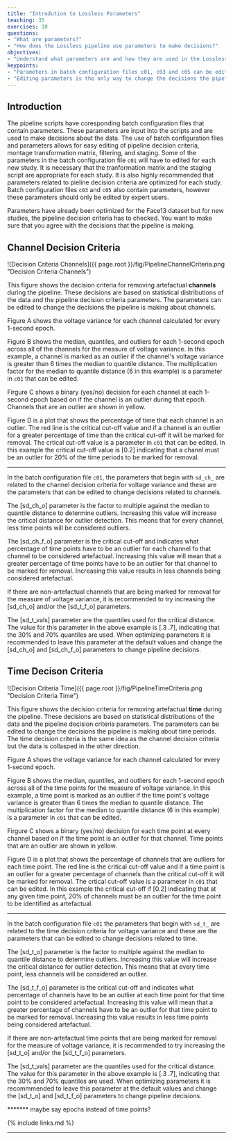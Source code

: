 ```yaml
---
title: "Introdution to Lossless Parameters"
teaching: 35
exercises: 10
questions:
- "What are parameters?"
- "How does the Lossless pipeline use parameters to make decisions?"
objectives:
- "Understand what parameters are and how they are used in the Lossless pipeline."
keypoints:
- "Parameters in batch configuration files c01, c03 and c05 can be edited to change the decisions made in the pipeline scripts s01, s03, and s05."
- "Editing parameters is the only way to change the decisions the pipeline has made about channels."
---
```


## Introduction

The pipeline scripts have coresponding batch configuration files that contain parameters. These parameters are input into the scripts and are used to make decisions about the data. The use of batch configuration files and parameters allows for easy editing of pipeline decision criteria, montage transformation matrix, filtering, and staging. Some of the parameters in the batch configuration file `c01` will have to edited for each new study. It is necessary that the tranformation matrix and the staging script are appropriate for each study. It is also highly recommended that parameters related to pieline decision criteria are optimized for each study. Batch configuration files `c03` and `c05` also contain parameters, however these parameters should only be edited by expert users. 

Parameters have already been optimized for the Face13 dataset but for new studies, the pipeline decision criteria has to checked. You want to make sure that you agree with the decisions that the pipeline is making.

## Channel Decision Criteria

![Decision Criteria Channels]({{ page.root }}/fig/PipelineChannelCriteria.png "Decision Criteria Channels")

This figure shows the decision criteria for removing artefactual **channels** during the pipeline. These decisions are based on statistical distributions of the data and the pipeline decision criteria parameters. The parameters can be edited to change the decisions the pipeline is making about channels.

Figure A shows the voltage variance for each channel calculated for every 1-second epoch. 

Figure B shows the median, quantiles, and outliers for each 1-second epoch across all of the channels for the measure of voltage variance. In this example, a channel is marked as an outlier if the channel's voltage variance is greater than 6 times the median to quantile distance. The multiplication factor for the median to quantile distance (6 in this example) is a parameter in `c01` that can be edited.


Firgure C shows a binary (yes/no) decision for each channel at each 1-second epoch based on if the channel is an outlier during that epoch. Channels that are an outlier are shown in yellow.

Figure D is a plot that shows the percentage of time that each channel is an outlier. The red line is the critical cut-off value and if a channel is an outlier for a greater percentage of time than the critical cut-off it will be marked for removal. The crtical cut-off value is a parameter in `c01` that can be edited. In this example the critical cut-off value is [0.2] indicating that a channl must be an outlier for 20% of the time periods to be marked for removal.

***

In the batch configuration file `c01`, the parameters that begin with `sd_ch_` are related to the channel decision criteria for voltage variance and these are the parameters that can be edited to change decisions related to channels.

The [sd_ch_o] parameter is the factor to multiple against the median to quantile distance to determine outliers. Increasing this value will increase the critical distance for outlier detection. This means that for every channel, less time points will be considered outliers.

The [sd_ch_f_o] parameter is the critical cut-off and indicates what percentage of time points have to be an outlier for each channel fo that channel to be considered artefactual. Increasing this value will mean that a greater percentage of time points have to be an outlier for that channel to be marked for removal. Increasing this value results in less channels being considered artefactual.

If there are non-artefactual channels that are being marked for removal for the measure of voltage variance, it is recommended to try increasing the [sd_ch_o] and/or the [sd_t_f_o] parameters.

The [sd_t_vals] parameter are the quantiles used for the critical distance. The value for this parameter in the above example is [.3 .7], indicating that the 30% and 70% quantiles are used. When optimizing parameters it is recommended to leave this parameter at the default values and change the [sd_ch_o] and [sd_ch_f_o] parameters to change pipeline decisions.  


## Time Decison Criteria

![Decision Criteria Time]({{ page.root }}/fig/PipelineTimeCriteria.png "Decision Criteria Time")

This figure shows the decision criteria for removing artefactual **time** during the pipeline. These decisions are based on statistical distributions of the data and the pipeline decision criteria parameters. The parameters can be edited to change the decisions the pipeline is making about time periods. The time decision criteria is the same idea as the channel decision criteria but the data is collasped in the other direction. 

Figure A shows the voltage variance for each channel calculated for every 1-second epoch.

Figure B shows the median, quantiles, and outliers for each 1-second epoch across all of the time points for the measure of voltage variance. In this example, a time point is marked as an outlier if the time point's voltage variance is greater than 6 times the median to quantile distance. The multiplication factor for the median to quantile distance (6 in this example) is a parameter in `c01` that can be edited.

Firgure C shows a binary (yes/no) decision for each time point at every channel based on if the time point is an outlier for that channel. Time points that are an outlier are shown in yellow.

Figure D is a plot that shows the percentage of channels that are outliers for each time point. The red line is the critical cut-off value and if a time point is an outlier for a greater percentage of channels than the critical cut-off it will be marked for removal. The crtical cut-off value is a parameter in `c01` that can be edited. In this example the critical cut-off if [0.2] indicating that at any given time point, 20% of channels must be an outlier for the time point to be identified as artefactual.
 
***

In the batch configuration file `c01` the parameters that begin with `sd_t_` are related to the time decision criteria for voltage variance and these are the parameters that can be edited to change decisions related to time. 

The [sd_t_o] parameter is the factor to multiple against the median to quantile distance to determine outliers. Increasing this value will increase the critical distance for outlier detection. This means that at every time point, less channels will be considered an outlier.

The [sd_t_f_o] parameter is the critical cut-off and indicates what percentage of channels have to be an outlier at each time point for that time point to be considered artefactual. Increasing this value will mean that a greater percentage of channels have to be an outlier for that time point to be marked for removal. Increasing this value results in less time points being considered artefactual. 

If there are non-artefactual time points that are being marked for removal for the measure of voltage variance, it is recommended to try increasing the [sd_t_o] and/or the [sd_t_f_o] parameters. 

The [sd_t_vals] parameter are the quantiles used for the critical distance. The value for this parameter in the above example is [.3 .7], indicating that the 30% and 70% quantiles are used. When optimizing parameters it is recommmended to leave this parameter at the default values and change the [sd_t_o] and [sd_t_f_o] parameters to change pipeline decisions.  

******* maybe say epochs instead of time points?

{% include links.md %}

---
